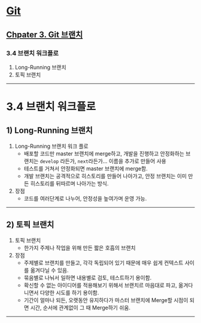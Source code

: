 # <a href = "../../README.md" target="_blank">Git</a>
## <a href = "README.md" target="_blank">Chpater 3. Git 브랜치</a>
### 3.4 브랜치 워크플로
1) Long-Running 브랜치
2) 토픽 브랜치

---

# 3.4 브랜치 워크플로

## 1) Long-Running 브랜치
1. Long-Running 브랜치 워크 플로
   - 배포할 코드만 master 브랜치에 merge하고, 개발을 진행하고 안정화하는 브랜치는 `develop` 라든가, `next`라든가... 이름을 추가로 만들어 사용
   - 테스트를 거쳐서 안정화되면 master 브랜치에 merge함.
   - 개발 브랜치는 공격적으로 히스토리를 만들어 나아가고, 안정 브랜치는 이미 만든 히스토리를 뒤따르며 나아가는 방식.
2. 장점
   - 코드를 여러단계로 나누어, 안정성을 높여가며 운영 가능.

---

## 2) 토픽 브랜치
1. 토픽 브랜치
   - 한가지 주제나 작업을 위해 만든 짧은 호흡의 브랜치
2. 장점
   - 주제별로 브랜치를 만들고, 각각 독립되어 있기 때문에 매우 쉽게 컨텍스트 사이를 옮겨다닐 수 있음.
   - 묶음별로 나눠서 일하면 내용별로 검토, 테스트하기 용이함.
   - 확신할 수 없는 아이디어를 적용해보기 위해서 브랜치르 마음대로 파고, 옮겨다니면서 다양한 시도를 하기 용이함.
   - 기간이 얼마나 되든, 오랫동안 유지하다가 마스터 브랜치에 Merge할 시점이 되면 시간, 순서에 관계없이 그 때 Merge하기 쉬움.

---

